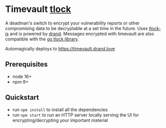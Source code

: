 # ️Timevault [tlock](./src/images/tlock-icon.svg)

A deadman's switch to encrypt your vulnerability reports or other compromising data to be decryptable at a set time in the future.  Uses [tlock-js](https://github.com/drand/tlock-js) and is powered by [drand](https://drand.love).
Messages encrypted with timevault are also compatible with the [go tlock library](https://github.com/drand/tlock).

Automagically deploys to https://timevault.drand.love

## Prerequisites
- node 16+
- npm 8+

## Quickstart
- run `npm install` to install all the dependencies
- run `npm start` to run an HTTP server locally serving the UI for encrypting/decrypting your important material
